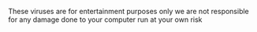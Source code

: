 These viruses are for entertainment purposes only
we are not responsible for any damage done to your computer
run at your own risk
